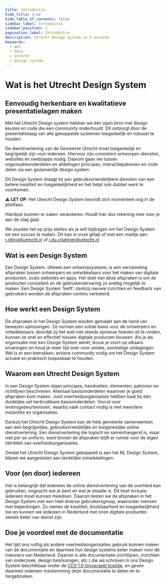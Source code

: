 ```yaml
---
title: Introductie
hide_title: true
hide_table_of_contents: false
sidebar_label: Introductie
sidebar_position: 1
pagination_label: Introductie
description: Utrecht Design System in 5 minuten
keywords:
  - wat
  - 5min
  - utrecht
  - design system
---
```


# Wat is het Utrecht Design System

## Eenvoudig herkenbare en kwalitatieve presentatielagen maken

Met het Utrecht Design system hebben we één open bron met design keuzes en code die een community onderhoudt.
Dit ontzorgt door de presentatielaag van alle gekoppelde systemen toegankelijk en robuust te houden.

De dienstverlening van de Gemeente Utrecht moet toegankelijk en begrijpelijk zijn voor iedereen. Hiervoor zijn consistent ontworpen diensten, websites en (web)apps nodig.
Daarom gaan we tussen organisatieonderdelen en afdelingen principes, interactiepatronen en code delen via een gezamenlijk design system.

Dit Design System draagt bij aan gebruiksvriendelijkere diensten van een betere kwaliteit en toegankelijkheid en het helpt ook dubbel werk te voorkomen.

<!-- markdownlint-disable no-inline-html -->

<div class="utrecht-spotlight-section utrecht-spotlight-section--warning">

⚠️ **LET OP**: Het Utrecht Design System bevindt zich momenteel nog in de pilotfase.

Hierdoor kunnen er zaken veranderen. Houdt hier dus rekening mee voor je aan de slag gaat.

We zouden het op prijs stellen als je wilt bijdragen om het Design System tot een succes te maken.
Dit kan in onze gitlab of met een mailtje aan: [r.olling@utrecht.nl](mailto:r.olling@utrecht.nl) of [j.du.chatinier@utrecht.nl](mailto:j.du.chatinier@utrecht.nl)

</div>

## Wat is een Design System

Een Design System, oftewel een ontwerpsysteem, is een verzameling afspraken tussen ontwerpers en ontwikkelaars voor het maken van digitale producten, zoals websites en apps. Het doel van deze afspraken is om de producten consistent en de gebruikerservaring zo prettig mogelijk te maken. Een Design System ‘leeft’: dankzij nieuwe inzichten en feedback van gebruikers worden de afspraken continu verbeterd.

## Hoe werkt een Design System

De afspraken in het Design System worden gemaakt aan de hand van bewezen oplossingen. Ze vormen een solide basis voor de ontwerpers en ontwikkelaars: doordat zij het wiel niet steeds opnieuw hoeven uit te vinden, kunnen ze snel en effectief nieuwe digitale producten bouwen. Als je als organisatie met een Design System werkt, bouw je voort op elkaars ervaringen en houd je meer tijd over voor unieke, eenmalige uitdagingen. Wel is er een betrokken, actieve community nodig om het Design System actueel en praktisch toepasbaar te houden.

## Waarom een Utrecht Design System

In een Design System staan principes, handvatten, elementen, patronen en richtlijnen beschreven. Allemaal basisonderdelen waarover je goed afspraken kunt maken. Juist overheidsorganisaties hebben baat bij één duidelijke set herbruikbare basisonderdelen. Vooral voor levensgebeurtenissen, waarbij vaak contact nodig is met meerdere instanties en organisaties.

Dankzij het Utrecht Design System kan de hele gemeente samenwerken aan een begrijpelijke, gebruiksvriendelijke én toegankelijke online dienstverlening. Een dienstverlening die logisch en samenhangend is, maar niet per se uniform, want binnen de afspraken blijft er ruimte voor de eigen identiteit van overheidsorganisaties.

Omdat het Utrecht Design System gekoppeld is aan het NL Design System, blijven we aangesloten aan landelijke ontwikkelingen.

## Voor (en door) iedereen

Het is belangrijk dat iedereen de online dienstverlening van de overheid kan gebruiken, ongeacht wie je bent en wat je situatie is. Dit heet inclusie: iedereen moet kunnen meedoen. Daarom testen we de afspraken in het Design System met een heel diverse gebruikersgroep, waaronder mensen met beperkingen. Zo nemen de kwaliteit, bruikbaarheid en toegankelijkheid toe en kunnen we iedereen in Nederland met onze digitale producten steeds beter van dienst zijn.

## Doe je voordeel met de documentatie

Het lijkt ons nuttig als andere overheidsorganisaties gebruik kunnen maken van de documentatie en daarmee hun design systems beter maken voor de inwoners van Nederland. Daarom is alle documentatie (richtlijnen, inzichten van onderzoek, design beslissingen, etc.) die wij schrijven in ons Design System beschikbaar onder de [CC0 1.0 Universeel licentie](https://creativecommons.org/publicdomain/zero/1.0/deed.nl), en geven daarmee iedereen toestemming deze documentatie te delen en te hergebruiken.
